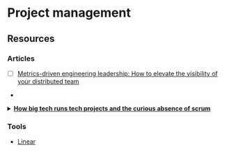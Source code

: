 # Project management

## Resources



### Articles

* [ ] [Metrics-driven engineering leadership: How to elevate the visibility of your distributed team](https://www.netlify.com/blog/2020/09/22/metrics-driven-engineering-leadership-how-to-elevate-the-visibility-of-your-distributed-team/)
*

<details>

<summary><strong></strong><a href="https://blog.pragmaticengineer.com/project-management-at-big-tech/"><strong>How big tech runs tech projects and the curious absence of scrum</strong></a><strong></strong></summary>

**The summary of how companies manage projects is “it depends”.** And this should not be very surprising. A newly founded startup with five people will see success in different ways from a 1,000-person, slowly growing non-tech company.

### **Methodologies used by companies in this survey were:**

* _No “formal” methodology:_ common for public and venture-funded tech companies.&#x20;
* _Plan, build, ship:_ common for public and venture-funded tech companies.&#x20;
* _Scrum:_ common for large, non-tech companies, non-venture funded companies and consultancies.&#x20;
* _Kanban:_ mentioned across all companies.&#x20;
* _SAFe (Scaled Agile Framework):_ mentioned with large, non tech companies and a non-venture funded company.&#x20;
* _Shape Up:_ mentioned for a few venture-funded companies.

__[_Linear_](https://linear.app/), tool to check.

### **Project management approaches that do not work well:**

* Engineers not involved in estimations.
* Requirements changing, even with dedicated project managers.
* Team with no autonomy to change a failing project management approach also recorded low satisfaction.

### How big tech runs projects

* No "central" methodology.
* _Methodology "typically used":_ Plan (6-pager, RFC, Design Doc, ERD) -> Build (iterate) -> Ship, or GSD (Get Shit Done, 6-week cycles).
* Who leads?, Tech lead or an engineer. No dedicated project managers.
* First-class developer tooling is a given
* Don't copy it, you would likely fail. _This is because the organizational structure of Big Tech greatly impacts how teams can – and do – execute._
* __

</details>

### Tools

* [Linear](https://linear.app/method)
